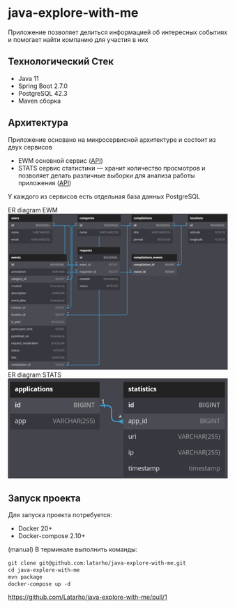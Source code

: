 # java-explore-with-me
Приложение позволяет делиться информацией об интересных событиях и помогает найти компанию для участия в них
## Технологический Стек
- Java 11
- Spring Boot 2.7.0
- PostgreSQL 42.3
- Maven сборка
## Архитектура
Приложение основано на микросервисной архитектуре и состоит из двух сервисов
- EWM основной сервис ([API](ewm-main-service-spec.json))
- STATS сервис статистики — хранит количество просмотров и позволяет делать различные выборки для анализа работы приложения ([API](ewm-stats-service-spec.json))

У каждого из сервисов есть отдельная база данных PostgreSQL

ER diagram EWM
![img.png](img/img.png)
ER diagram STATS
![img_1.png](img/img_1.png)

## Запуск проекта
Для запуска проекта потребуется:
- Docker 20+ 
- Docker-compose 2.10+

(manual) В терминале выполнить команды:
```
git clone git@github.com:latarho/java-explore-with-me.git
cd java-explore-with-me
mvn package
docker-compose up -d
```
https://github.com/Latarho/java-explore-with-me/pull/1